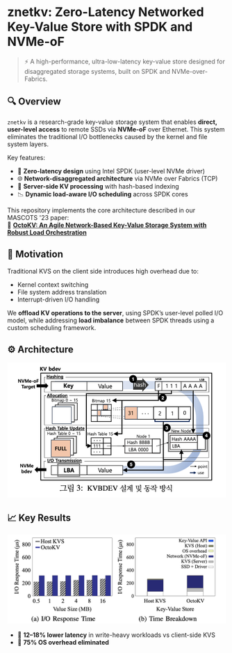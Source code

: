 # znetkv: Zero-Latency Networked Key-Value Store with SPDK and NVMe-oF

> ⚡ A high-performance, ultra-low-latency key-value store designed for disaggregated storage systems, built on SPDK and NVMe-over-Fabrics.

## 🔍 Overview

`znetkv` is a research-grade key-value storage system that enables **direct, user-level access** to remote SSDs via **NVMe-oF** over Ethernet. This system eliminates the traditional I/O bottlenecks caused by the kernel and file system layers.

Key features:

- 🚀 **Zero-latency design** using Intel SPDK (user-level NVMe driver)
- 🌐 **Network-disaggregated architecture** via NVMe over Fabrics (TCP)
- 🧠 **Server-side KV processing** with hash-based indexing
- 📉 **Dynamic load-aware I/O scheduling** across SPDK cores

This repository implements the core architecture described in our MASCOTS '23 paper:  
📄 **[OctoKV: An Agile Network-Based Key-Value Storage System with Robust Load Orchestration](https://doi.org/10.1109/MASCOTS57801.2023.00019)**

## 🧪 Motivation

Traditional KVS on the client side introduces high overhead due to:
- Kernel context switching
- File system address translation
- Interrupt-driven I/O handling

We **offload KV operations to the server**, using SPDK’s user-level polled I/O model, while addressing **load imbalance** between SPDK threads using a custom scheduling framework.

## ⚙️ Architecture

<img src="doc/img/VNetKV_Architecture.png" width="600"/>




## 📈 Key Results 


<img src="doc/img/VNetKV_ExperimentResult.png" width="600"/>


- 🧊 **12–18% lower latency** in write-heavy workloads vs client-side KVS
- 🎯 **75% OS overhead eliminated**




